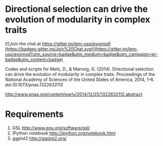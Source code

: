 Directional selection can drive the evolution of modularity in complex traits
=============================================================================

[![Join the chat at https://gitter.im/lem-usp/evomod](https://badges.gitter.im/Join%20Chat.svg)](https://gitter.im/lem-usp/evomod?utm_source=badge&utm_medium=badge&utm_campaign=pr-badge&utm_content=badge)

Codes and scripts for Melo, D., & Marroig, G. (2014). Directional selection can drive the evolution of modularity in complex traits. Proceedings of the National Academy of Sciences of the United States of America, 2014, 1–6. doi:10.1073/pnas.1322632112

http://www.pnas.org/content/early/2014/12/25/1322632112.abstract

Requirements
============

1. GSL http://www.gnu.org/software/gsl/
2. IPython notebook http://ipython.org/notebook.html
3. ggplot2 http://ggplot2.org/
